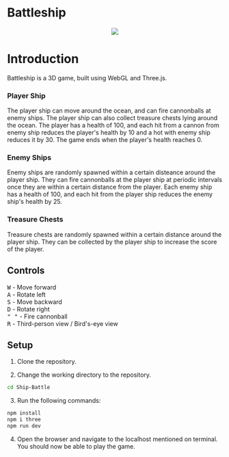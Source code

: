 # Battleship

<p align="center">
<img src="img/preview.png">
</p>

# Introduction

Battleship is a 3D game, built using WebGL and Three.js.

### Player Ship

The player ship can move around the ocean, and can fire cannonballs at enemy ships. The player ship can also collect treasure chests lying around the ocean. The player has a health of 100, and each hit from a cannon from enemy ship reduces the player's health by 10 and a hot with enemy ship reduces it by 30. The game ends when the player's health reaches 0.

### Enemy Ships

Enemy ships are randomly spawned within a certain disteance around the player ship. They can fire cannonballs at the player ship at periodic intervals once they are within a certain distance from the player. Each enemy ship has a health of 100, and each hit from the player ship reduces the enemy ship's health by 25.

### Treasure Chests

Treasure chests are randomly spawned within a certain distance around the player ship. They can be collected by the player ship to increase the score of the player.

## Controls

<kbd>W</kbd> - Move forward<br>
<kbd>A</kbd> - Rotate left<br>
<kbd>S</kbd> - Move backward<br>
<kbd>D</kbd> - Rotate right<br>
<kbd>" "</kbd> - Fire cannonball<br>
<kbd>R</kbd> - Third-person view / Bird's-eye view<br>


## Setup

1. Clone the repository.

2. Change the working directory to the repository.
```bash
cd Ship-Battle
```

3. Run the following commands:
```bash
npm install
npm i three
npm run dev
```
4. Open the browser and navigate to the localhost mentioned on terminal. You should now be able to play the game.
